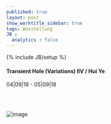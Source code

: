 ```yaml
---
published: true
layout: post
show_worktitle_sidebar: true
tags: Ausstellung
JB :
  analytics : false
---
```


{% include JB/setup %}




<p>
<h4>Transient Hole (Variations) IIV / Hui Ye</h4>
04|09|18 - 05|09|18 

<br /><br />
</p><p>
<img src="{{ site.url }}/images/hui_ye_transient_hole.jpg" alt="image">
</p>